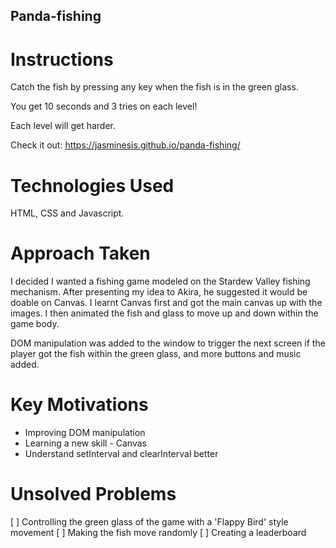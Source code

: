 ## Panda-fishing

# Instructions
Catch the fish by pressing any key when the fish is in the green glass.

You get 10 seconds and 3 tries on each level!

Each level will get harder.

Check it out: https://jasminesis.github.io/panda-fishing/

# Technologies Used

HTML, CSS and Javascript.

# Approach Taken

I decided I wanted a fishing game modeled on the Stardew Valley fishing mechanism. After presenting my idea to Akira, he suggested it would be doable on Canvas. I learnt Canvas first and got the main canvas up with the images. I then animated the fish and glass to move up and down within the game body.

DOM manipulation was added to the window to trigger the next screen if the player got the fish within the green glass, and more buttons and music added.

# Key Motivations

* Improving DOM manipulation
* Learning a new skill - Canvas
* Understand setInterval and clearInterval better

# Unsolved Problems

[ ] Controlling the green glass of the game with a 'Flappy Bird' style movement
[ ] Making the fish move randomly
[ ] Creating a leaderboard